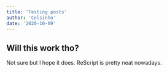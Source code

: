 ```yaml
---
title: 'Testing posts'
author: 'Celsinho'
date: '2020-10-09'
---
```


## Will this work tho?

Not sure but I hope it does. ReScript is pretty neat nowadays.